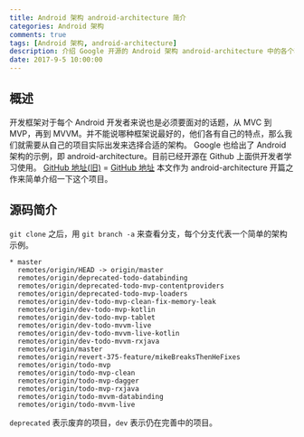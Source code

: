 ```yaml
---
title: Android 架构 android-architecture 简介
categories: Android 架构
comments: true
tags: [Android 架构, android-architecture]
description: 介绍 Google 开源的 Android 架构 android-architecture 中的各个项目
date: 2017-9-5 10:00:00
---
```

## 概述

开发框架对于每个 Android 开发者来说也是必须要面对的话题，从 MVC 到 MVP，再到 MVVM。并不能说哪种框架说最好的，他们各有自己的特点，那么我们就需要从自己的项目实际出发来选择合适的架构。
Google 也给出了 Android 架构的示例，即 android-architecture。目前已经开源在 Github 上面供开发者学习使用。
[GitHub 地址(旧)](https://github.com/googlesamples/android-architecture/) = [GitHub 地址](https://github.com/android/architecture-samples)
本文作为 android-architecture 开篇之作来简单介绍一下这个项目。
## 源码简介

`git clone` 之后，用 `git branch -a` 来查看分支，每个分支代表一个简单的架构示例。

```
* master
  remotes/origin/HEAD -> origin/master
  remotes/origin/deprecated-todo-databinding
  remotes/origin/deprecated-todo-mvp-contentproviders
  remotes/origin/deprecated-todo-mvp-loaders
  remotes/origin/dev-todo-mvp-clean-fix-memory-leak
  remotes/origin/dev-todo-mvp-kotlin
  remotes/origin/dev-todo-mvp-tablet
  remotes/origin/dev-todo-mvvm-live
  remotes/origin/dev-todo-mvvm-live-kotlin
  remotes/origin/dev-todo-mvvm-rxjava
  remotes/origin/master
  remotes/origin/revert-375-feature/mikeBreaksThenHeFixes
  remotes/origin/todo-mvp
  remotes/origin/todo-mvp-clean
  remotes/origin/todo-mvp-dagger
  remotes/origin/todo-mvp-rxjava
  remotes/origin/todo-mvvm-databinding
  remotes/origin/todo-mvvm-live

```
`deprecated` 表示废弃的项目，`dev` 表示仍在完善中的项目。
